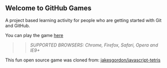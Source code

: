 ## Welcome to GitHub Games

A project based learning activity for people who are getting started with Git and GitHub.

You can play the game [here](https://Coopchr.github.io/github-games/)

>> _*SUPPORTED BROWSERS*: Chrome, Firefox, Safari, Opera and IE9+_

This fun open source game was cloned from: [jakesgordon/javascript-tetris](https://github.com/jakesgordon/javascript-tetris)
